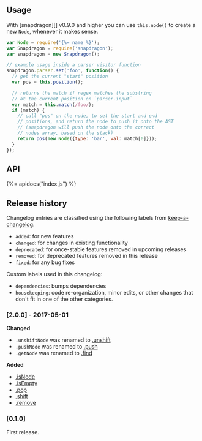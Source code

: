 ## Usage

With [snapdragon][] v0.9.0 and higher you can use `this.node()` to create a new `Node`, whenever it makes sense.

```js
var Node = require('{%= name %}');
var Snapdragon = require('snapdragon');
var snapdragon = new Snapdragon();

// example usage inside a parser visitor function
snapdragon.parser.set('foo', function() {
  // get the current "start" position
  var pos = this.position();

  // returns the match if regex matches the substring 
  // at the current position on `parser.input`
  var match = this.match(/foo/);
  if (match) {
    // call "pos" on the node, to set the start and end 
    // positions, and return the node to push it onto the AST
    // (snapdragon will push the node onto the correct
    // nodes array, based on the stack)
    return pos(new Node({type: 'bar', val: match[0]}));
  }
});
```

## API
{%= apidocs("index.js") %}

## Release history

Changelog entries are classified using the following labels from [keep-a-changelog][]:

* `added`: for new features
* `changed`: for changes in existing functionality
* `deprecated`: for once-stable features removed in upcoming releases
* `removed`: for deprecated features removed in this release
* `fixed`: for any bug fixes

Custom labels used in this changelog:

* `dependencies`: bumps dependencies
* `housekeeping`: code re-organization, minor edits, or other changes that don't fit in one of the other categories.

### [2.0.0] - 2017-05-01

**Changed**

- `.unshiftNode` was renamed to [.unshift](#unshift)
- `.pushNode` was renamed to [.push](#push)
- `.getNode` was renamed to [.find](#find)

**Added**

- [.isNode](#isNode)
- [.isEmpty](#isEmpty)
- [.pop](#pop)
- [.shift](#shift)
- [.remove](#remove)

### [0.1.0]

First release.

[keep-a-changelog]: https://github.com/olivierlacan/keep-a-changelog
